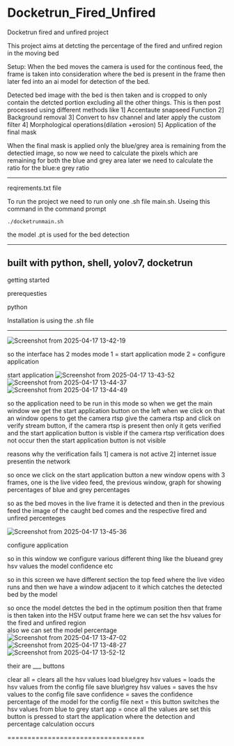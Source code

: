# Docketrun_Fired_Unfired


Docketrun fired and unfired project 

This project aims at detcting the percentage of the fired and unfired region in the moving bed 

Setup: When the bed moves the camera is used for the continous feed, the frame is taken into consideration where the bed is present in the frame then 
later fed into an ai model for detection of the bed.

Detected bed image with the bed is then taken and is cropped to only contain the detcted portion excluding all the other things. This is then post processed using different methods like
1] Accentaute snapseed Function 
2] Background removal 
3] Convert to hsv channel and later apply the custom filter
4] Morphological operations(dilation +erosion)
5] Application of the final mask 


When the final mask is applied only the blue/grey area  is remaining from the detectied image, so now we need to calculate the pixels which are remaining for both 
the blue and grey area later we need to calculate the ratio for the blue:e grey ratio


----------------------------------------------------------------------------------------------------

reqirements.txt file

To run the project we need to run only one .sh file main.sh. Useing this command in the command prompt
```
./docketrunmain.sh
```

the model .pt is used for the bed detection 


-------------------------------

built with 
python, shell, yolov7, docketrun 
-----------------------------

getting started 

prerequesties

python 


Installation is using the .sh file 



---------------------------------
![Screenshot from 2025-04-17 13-42-19](https://github.com/user-attachments/assets/9d7cbf95-de45-4eb5-8e93-68e5cd592ad3)

so the interface has 2 modes 
mode 1 = start application 
mode 2 =  configure application 


start application 
![Screenshot from 2025-04-17 13-43-52](https://github.com/user-attachments/assets/f1910f96-5c64-4266-b2b6-bb95eac2c467)
![Screenshot from 2025-04-17 13-44-37](https://github.com/user-attachments/assets/543aa8b5-c78e-4c2d-88bb-90d827aedd5d)
![Screenshot from 2025-04-17 13-44-49](https://github.com/user-attachments/assets/3d028113-1e6b-4d70-927d-0e02364dfcf6)


so the application need to be run in this mode 
so when we get the main window we get the start application button on the left 
when we click on that 
an window opens to get the camera rtsp
give the camera rtsp and click on verify stream button, if the camera rtsp is present then only it gets verified and the start application button is visble 
if the camera rtsp verification does not occur then the start application button is not visible 

 reasons why the verification fails
 1] camera is not active 
 2] internet issue presentin the network 
 
 
so once we click on the start application button a new window opens with 3 frames, one is the live video feed, the previous window, graph for showing 
percentages of blue and grey percentages 

so as the bed moves  in the live frame it is detected and then in the previous feed the image of the caught bed comes and the respective fired and unfired percenteges

![Screenshot from 2025-04-17 13-45-36](https://github.com/user-attachments/assets/d488dbbb-03bc-4387-8a92-32b6182e6f24)





configure application 

so in this window we configure various different thing like the blueand grey hsv values the model confidence etc

so in this screen we have different section the top feed where the live video runs and then we have a window adjacent to it which catches the detected
bed by the model

so once the model detctes the bed in the optimum position then that frame is then taken into the HSV output frame here we can set the hsv values for the 
fired and unfired region   
also we can set the model percentage 
![Screenshot from 2025-04-17 13-47-02](https://github.com/user-attachments/assets/3009fbcb-929a-46b5-8bcf-041789259cf5)
![Screenshot from 2025-04-17 13-48-27](https://github.com/user-attachments/assets/ca8283ff-efca-446a-8724-13633c773480)
![Screenshot from 2025-04-17 13-52-12](https://github.com/user-attachments/assets/9369b66b-dafc-4f5b-b6a2-57d375c44fbc)

their are ___ buttons

clear all = clears all the hsv values 
load blue\grey hsv values = loads the hsv values from the config file
save blue\grey hsv values = saves the hsv values to the config file
save confidence = saves the confidence percentage of the model for the config file
next = this button switches the hsv values from blue to grey 
start app = once all the values are set this button is pressed to start the application where the detection and percentage calculation occurs 


==================================
